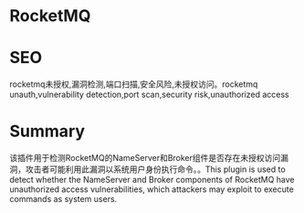 # RocketMQ
# SEO
rocketmq未授权,漏洞检测,端口扫描,安全风险,未授权访问。rocketmq unauth,vulnerability detection,port scan,security risk,unauthorized access
# Summary
该插件用于检测RocketMQ的NameServer和Broker组件是否存在未授权访问漏洞，攻击者可能利用此漏洞以系统用户身份执行命令。。This plugin is used to detect whether the NameServer and Broker components of RocketMQ have unauthorized access vulnerabilities, which attackers may exploit to execute commands as system users.
